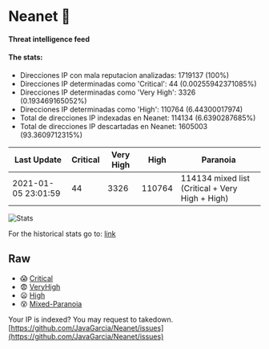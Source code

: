 # Neanet :hocho:
#### Threat intelligence feed
#### The stats:

- Direcciones IP con mala reputacion analizadas: 1719137 (100%)
- Direcciones IP determinadas como 'Critical':  44 (0.00255942371085%)
- Direcciones IP determinadas como 'Very High':  3326 (0.193469165052%)
- Direcciones IP determinadas como 'High':  110764 (6.44300017974)
- Total de direcciones IP indexadas en Neanet:  114134 (6.6390287685%)
- Total de direcciones IP descartadas en Neanet:  1605003 (93.3609712315%)

| Last Update | Critical | Very High | High | Paranoia |
| --- | --- | --- | --- | --- |
| 2021-01-05 23:01:59 | 44 | 3326 | 110764 | 114134 mixed list (Critical + Very High + High)|

![Stats](https://docs.google.com/spreadsheets/d/e/2PACX-1vSnaNMIXVabIpDJjufMlzH7poXnshF3mgd8Is1g9ytUEzVsP5my4Trn8f-xkoLLQ38xpL3HtmUexLo6/pubchart?oid=501124687&format=image)

For the historical stats go to: [link](/stats.csv)
## Raw
- :scream: [Critical](https://raw.githubusercontent.com/JavaGarcia/Neanet/master/blacklists/neanet_critical.txt)
- :fearful: [VeryHigh](https://raw.githubusercontent.com/JavaGarcia/Neanet/master/blacklists/neanet_veryHigh.txtt)
- :frowning: [High](https://raw.githubusercontent.com/JavaGarcia/Neanet/master/blacklists/neanet_high.txt)
- :dizzy_face: [Mixed-Paranoia](https://raw.githubusercontent.com/JavaGarcia/Neanet/master/blacklists/neanet_all.txt)


Your IP is indexed? You may request to takedown. [https://github.com/JavaGarcia/Neanet/issues](https://github.com/JavaGarcia/Neanet/issues)





















































































































































































































































































































































































































































































































































































































































































































































































































































































































































































































































































































































































































































































































































































































































































































































































































































































































































































































































































































































































































































































































































































































































































































































































































































































































































































































































































































































































































































































































































































































































































































































































































































































































































































































